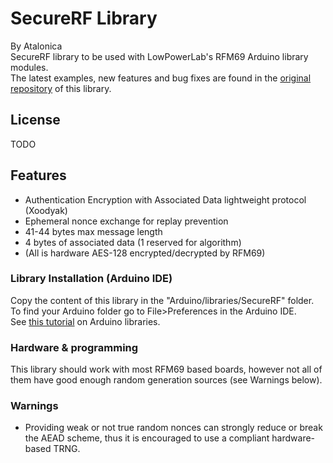 # SecureRF Library

By Atalonica
<br/>
SecureRF library to be used with LowPowerLab's RFM69 Arduino library modules.
<br/>
The latest examples, new features and bug fixes are found in the [original repository](https://github.com/Atalonica/SecureRF) of this library.

## License
TODO

## Features
- Authentication Encryption with Associated Data lightweight protocol (Xoodyak)
- Ephemeral nonce exchange for replay prevention
- 41-44 bytes max message length
- 4 bytes of associated data (1 reserved for algorithm)
- (All is hardware AES-128 encrypted/decrypted by RFM69)

### Library Installation (Arduino IDE)
Copy the content of this library in the "Arduino/libraries/SecureRF" folder.
<br />
To find your Arduino folder go to File>Preferences in the Arduino IDE.
<br/>
See [this tutorial](https://www.arduino.cc/en/Guide/Libraries) on Arduino libraries.

### Hardware & programming
This library should work with most RFM69 based boards, however not all of them have good enough random generation sources (see Warnings below).

### Warnings
- Providing weak or not true random nonces can strongly reduce or break the AEAD scheme, thus it is encouraged to use a compliant hardware-based TRNG.

